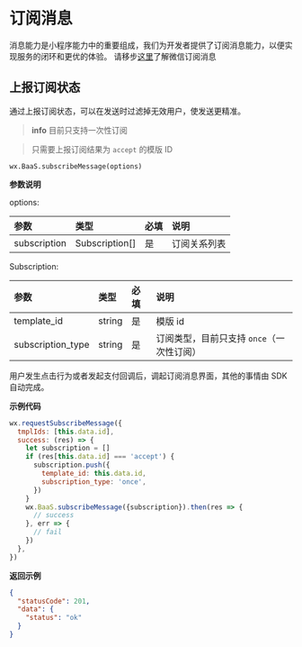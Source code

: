 # 订阅消息

消息能力是小程序能力中的重要组成，我们为开发者提供了订阅消息能力，以便实现服务的闭环和更优的体验。
请移步[这里](https://developers.weixin.qq.com/miniprogram/dev/framework/open-ability/subscribe-message.html)了解微信订阅消息

## 上报订阅状态

通过上报订阅状态，可以在发送时过滤掉无效用户，使发送更精准。

> **info**
> 目前只支持一次性订阅

> 只需要上报订阅结果为 `accept` 的模版 ID

`wx.BaaS.subscribeMessage(options)`

**参数说明**

options:

| 参数          | 类型   | 必填 | 说明 |
| :------------ | :----- | :--- | :-- |
| subscription | Subscription[] | 是   | 订阅关系列表 |

Subscription:

| 参数          | 类型   | 必填 | 说明 |
| :------------ | :----- | :--- | :-- |
| template_id   | string | 是   | 模版 id |
| subscription_type  | string | 是   | 订阅类型，目前只支持 `once`（一次性订阅）|

用户发生点击行为或者发起支付回调后，调起订阅消息界面，其他的事情由 SDK 自动完成。

**示例代码**

```js
wx.requestSubscribeMessage({
  tmplIds: [this.data.id],
  success: (res) => {
    let subscription = []
    if (res[this.data.id] === 'accept') {
      subscription.push({
        template_id: this.data.id,
        subscription_type: 'once',
      })
    }
    wx.BaaS.subscribeMessage({subscription}).then(res => {
      // success
    }, err => {
      // fail
    })
  },
})
```

**返回示例**
```JSON
{
  "statusCode": 201,
  "data": {
    "status": "ok"
  }
}
```
